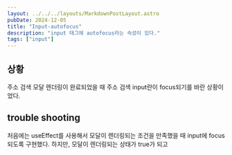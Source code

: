 ```yaml
---
layout: ../../../layouts/MarkdownPostLayout.astro
pubDate: 2024-12-05
title: "Input-autofocus"
description: "input 태그에 autofocus라는 속성이 있다."
tags: ["input"]
---
```


## 상황
주소 검색 모달 렌더링이 완료되었을 때 주소 검색 input란이 focus되기를 바란 상황이었다.

## trouble shooting
처음에는 useEffect를 사용해서 모달이 렌더링되는 조건을 만족했을 때 input에 focus되도록 구현했다.
하지만, 모달이 렌더링되는 상태가 true가 되고 
